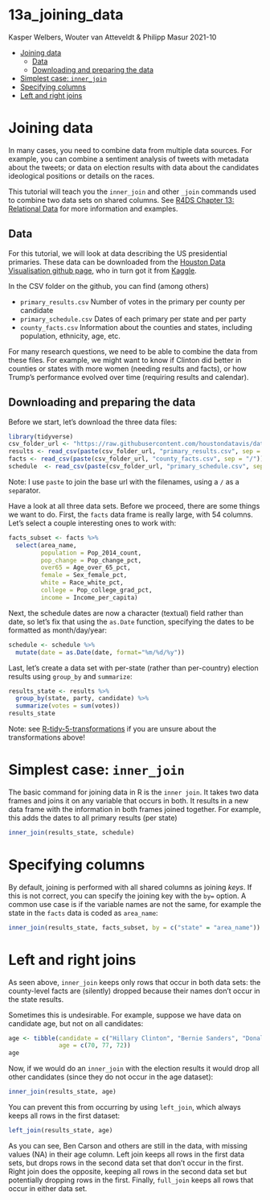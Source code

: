13a\_joining\_data
================
Kasper Welbers, Wouter van Atteveldt & Philipp Masur
2021-10

-   [Joining data](#joining-data)
    -   [Data](#data)
    -   [Downloading and preparing the
        data](#downloading-and-preparing-the-data)
-   [Simplest case: `inner_join`](#simplest-case-inner_join)
-   [Specifying columns](#specifying-columns)
-   [Left and right joins](#left-and-right-joins)

# Joining data

In many cases, you need to combine data from multiple data sources. For
example, you can combine a sentiment analysis of tweets with metadata
about the tweets; or data on election results with data about the
candidates ideological positions or details on the races.

This tutorial will teach you the `inner_join` and other `_join` commands
used to combine two data sets on shared columns. See [R4DS Chapter 13:
Relational Data](http://r4ds.had.co.nz/relational-data.html) for more
information and examples.

## Data

For this tutorial, we will look at data describing the US presidential
primaries. These data can be downloaded from the [Houston Data
Visualisation github
page](https://github.com/houstondatavis/data-jam-august-2016), who in
turn got it from
[Kaggle](https://www.kaggle.com/benhamner/2016-us-election).

In the CSV folder on the github, you can find (among others)

-   `primary_results.csv` Number of votes in the primary per county per
    candidate
-   `primary_schedule.csv` Dates of each primary per state and per party
-   `county_facts.csv` Information about the counties and states,
    including population, ethnicity, age, etc.

For many research questions, we need to be able to combine the data from
these files. For example, we might want to know if Clinton did better in
counties or states with more women (needing results and facts), or how
Trump’s performance evolved over time (requiring results and calendar).

## Downloading and preparing the data

Before we start, let’s download the three data files:

``` r
library(tidyverse)
csv_folder_url <- "https://raw.githubusercontent.com/houstondatavis/data-jam-august-2016/master/csv"
results <- read_csv(paste(csv_folder_url, "primary_results.csv", sep = "/"))
facts <- read_csv(paste(csv_folder_url, "county_facts.csv", sep = "/"))
schedule  <- read_csv(paste(csv_folder_url, "primary_schedule.csv", sep = "/"))
```

Note: I use `paste` to join the base url with the filenames, using a `/`
as a `sep`arator.

Have a look at all three data sets. Before we proceed, there are some
things we want to do. First, the `facts` data frame is really large,
with 54 columns. Let’s select a couple interesting ones to work with:

``` r
facts_subset <- facts %>% 
  select(area_name, 
         population = Pop_2014_count, 
         pop_change = Pop_change_pct, 
         over65 = Age_over_65_pct, 
         female = Sex_female_pct, 
         white = Race_white_pct, 
         college = Pop_college_grad_pct, 
         income = Income_per_capita)
```

Next, the schedule dates are now a character (textual) field rather than
date, so let’s fix that using the `as.Date` function, specifying the
dates to be formatted as month/day/year:

``` r
schedule <- schedule %>% 
  mutate(date = as.Date(date, format="%m/%d/%y"))
```

Last, let’s create a data set with per-state (rather than per-country)
election results using `group_by` and `summarize`:

``` r
results_state <- results %>% 
  group_by(state, party, candidate) %>% 
  summarize(votes = sum(votes))
results_state
```

Note: see [R-tidy-5-transformations](R-tidy-5-transformation.md) if you
are unsure about the transformations above!

# Simplest case: `inner_join`

The basic command for joining data in R is the `inner join`. It takes
two data frames and joins it on any variable that occurs in both. It
results in a new data frame with the information in both frames joined
together. For example, this adds the dates to all primary results (per
state)

``` r
inner_join(results_state, schedule)
```

# Specifying columns

By default, joining is performed with all shared columns as joining
*keys*. If this is not correct, you can specify the joining key with the
`by=` option. A common use case is if the variable names are not the
same, for example the state in the `facts` data is coded as `area_name`:

``` r
inner_join(results_state, facts_subset, by = c("state" = "area_name"))
```

# Left and right joins

As seen above, `inner_join` keeps only rows that occur in both data
sets: the county-level facts are (silently) dropped because their names
don’t occur in the state results.

Sometimes this is undesirable. For example, suppose we have data on
candidate age, but not on all candidates:

``` r
age <- tibble(candidate = c("Hillary Clinton", "Bernie Sanders", "Donald Trump"), 
              age = c(70, 77, 72))
age
```

Now, if we would do an `inner_join` with the election results it would
drop all other candidates (since they do not occur in the age dataset):

``` r
inner_join(results_state, age)
```

You can prevent this from occurring by using `left_join`, which always
keeps all rows in the first dataset:

``` r
left_join(results_state, age)
```

As you can see, Ben Carson and others are still in the data, with
missing values (NA) in their age column. Left join keeps all rows in the
first data sets, but drops rows in the second data set that don’t occur
in the first. Right join does the opposite, keeping all rows in the
second data set but potentially dropping rows in the first. Finally,
`full_join` keeps all rows that occur in either data set.
